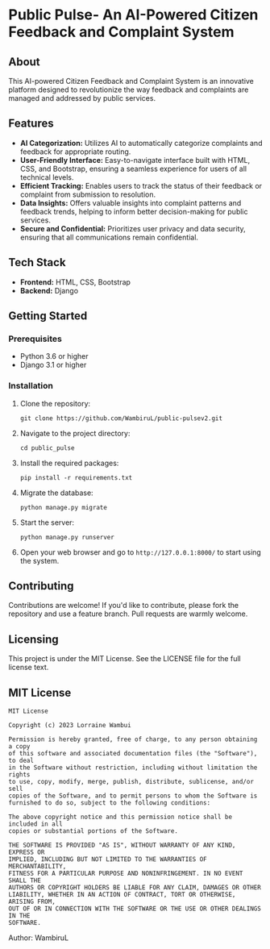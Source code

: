 # Public Pulse- An AI-Powered Citizen Feedback and Complaint System

## About
This AI-powered Citizen Feedback and Complaint System is an innovative platform designed to revolutionize the way feedback and complaints are managed and addressed by public services. 

## Features
- **AI Categorization:** Utilizes AI to automatically categorize complaints and feedback for appropriate routing.
- **User-Friendly Interface:** Easy-to-navigate interface built with HTML, CSS, and Bootstrap, ensuring a seamless experience for users of all technical levels.
- **Efficient Tracking:** Enables users to track the status of their feedback or complaint from submission to resolution.
- **Data Insights:** Offers valuable insights into complaint patterns and feedback trends, helping to inform better decision-making for public services.
- **Secure and Confidential:** Prioritizes user privacy and data security, ensuring that all communications remain confidential.

## Tech Stack
- **Frontend:** HTML, CSS, Bootstrap
- **Backend:** Django

## Getting Started

### Prerequisites
- Python 3.6 or higher
- Django 3.1 or higher

### Installation
1. Clone the repository:
   ```
   git clone https://github.com/WambiruL/public-pulsev2.git
   ```
2. Navigate to the project directory:
   ```
   cd public_pulse
   ```
3. Install the required packages:
   ```
   pip install -r requirements.txt
   ```
4. Migrate the database:
   ```
   python manage.py migrate
   ```
5. Start the server:
   ```
   python manage.py runserver
   ```
6. Open your web browser and go to `http://127.0.0.1:8000/` to start using the system.

## Contributing
Contributions are welcome! If you'd like to contribute, please fork the repository and use a feature branch. Pull requests are warmly welcome.

## Licensing
This project is under the MIT License. See the LICENSE file for the full license text.

## MIT License

```
MIT License

Copyright (c) 2023 Lorraine Wambui

Permission is hereby granted, free of charge, to any person obtaining a copy
of this software and associated documentation files (the "Software"), to deal
in the Software without restriction, including without limitation the rights
to use, copy, modify, merge, publish, distribute, sublicense, and/or sell
copies of the Software, and to permit persons to whom the Software is
furnished to do so, subject to the following conditions:

The above copyright notice and this permission notice shall be included in all
copies or substantial portions of the Software.

THE SOFTWARE IS PROVIDED "AS IS", WITHOUT WARRANTY OF ANY KIND, EXPRESS OR
IMPLIED, INCLUDING BUT NOT LIMITED TO THE WARRANTIES OF MERCHANTABILITY,
FITNESS FOR A PARTICULAR PURPOSE AND NONINFRINGEMENT. IN NO EVENT SHALL THE
AUTHORS OR COPYRIGHT HOLDERS BE LIABLE FOR ANY CLAIM, DAMAGES OR OTHER
LIABILITY, WHETHER IN AN ACTION OF CONTRACT, TORT OR OTHERWISE, ARISING FROM,
OUT OF OR IN CONNECTION WITH THE SOFTWARE OR THE USE OR OTHER DEALINGS IN THE
SOFTWARE.
```

Author: WambiruL
